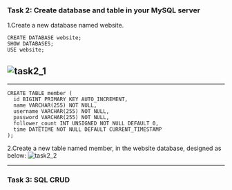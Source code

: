 ### Task 2: Create database and table in your MySQL server

1.Create a new database named website.
```
CREATE DATABASE website;
SHOW DATABASES;
USE website;
```
![task2_1](/screenshot/task2_1.png)
---
---
```
CREATE TABLE member (
  id BIGINT PRIMARY KEY AUTO_INCREMENT,
  name VARCHAR(255) NOT NULL,
  username VARCHAR(255) NOT NULL,
  password VARCHAR(255) NOT NULL,
  follower_count INT UNSIGNED NOT NULL DEFAULT 0,
  time DATETIME NOT NULL DEFAULT CURRENT_TIMESTAMP
);
```
2.Create a new table named member, in the website database, designed as below:
![task2_2](/screenshot/task2_2.png)

---

### Task 3: SQL CRUD 
